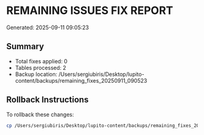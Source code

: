 # REMAINING ISSUES FIX REPORT

Generated: 2025-09-11 09:05:23

## Summary

- Total fixes applied: 0
- Tables processed: 2
- Backup location: /Users/sergiubiris/Desktop/lupito-content/backups/remaining_fixes_20250911_090523


## Rollback Instructions

To rollback these changes:
```bash
cp /Users/sergiubiris/Desktop/lupito-content/backups/remaining_fixes_20250911_090523/*.csv data/
```
